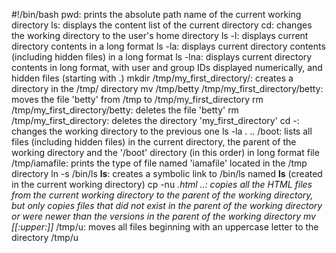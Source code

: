 #!/bin/bash
pwd: prints the absolute path name of the current working directory
ls: displays the content list of the current directory
cd: changes the working directory to the user's home directory
ls -l: displays current directory contents in a long format
ls -la: displays current directory contents (including hidden files) in a long format
ls -lna: displays current directory contents in long format, with user and group IDs displayed numerically, and hidden files (starting with .)
mkdir /tmp/my_first_directory/: creates a directory in the /tmp/ directory
mv /tmp/betty /tmp/my_first_directory/betty: moves the file 'betty' from /tmp to /tmp/my_first_directory
rm /tmp/my_first_directory/betty: deletes the file 'betty'
rm /tmp/my_first_directory: deletes the directory 'my_first_directory'
cd -: changes the working directory to the previous one
ls -la . .. /boot: lists all files (including hidden files) in the current directory, the parent of the working directory and the '/boot' directory (in this order) in long format
file /tmp/iamafile: prints the type of file named 'iamafile' located in the /tmp directory
ln -s /bin/ls __ls__: creates a symbolic link to /bin/ls named __ls__ (created in the current working directory)
cp -nu *.html ..: copies all the HTML files from the current working directory to the parent of the working directory, but only copies files that did not exist in the parent of the working directory or were newer than the versions in the parent of the working directory
mv [[:upper:]]* /tmp/u: moves all files beginning with an uppercase letter to the directory /tmp/u
